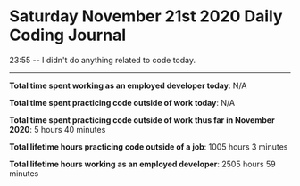 # Saturday November 21st 2020 Daily Coding Journal

23:55 -- I didn't do anything related to code today.

---

**Total time spent working as an employed developer today**: N/A

**Total time spent practicing code outside of work today**: N/A

**Total time spent practicing code outside of work thus far in November 2020**: 5 hours 40 minutes

**Total lifetime hours practicing code outside of a job**: 1005 hours 3 minutes

**Total lifetime hours working as an employed developer**: 2505 hours 59 minutes
